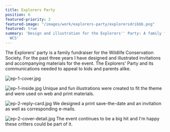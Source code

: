 ```yaml
---
title: Explorers Party
position: 6
featured-priority: 2
featured-image: "/images/work/explorers-party/explorersdribbb.png"
featured: true
summary: 'Design and illustration for the Explorers'' Party: A family fundraiser by
  WCS'
---
```


The Explorers' party is a family fundraiser for the Wildlife Conservation Society. For the past three years I have designed and illustrated invitations and accompanying materials for the event. The Explorers' Party and its communications needed to appeal to kids and parents alike.

![ep-1-cover.jpg](/uploads/ep-1-cover.jpg)

![ep-1-inside.jpg](/uploads/ep-1-inside.jpg)
Unique and fun illustrations were created to fit the theme and were used on web and print materials.

![ep-2-reply-card.jpg](/uploads/ep-2-reply-card.jpg)
We designed a print save-the-date and an invitation as well as corresponding e-mails.

![ep-2-cover-detail.jpg](/uploads/ep-2-cover-detail.jpg)
The event continues to be a big hit and I'm happy these critters could be part of it.
